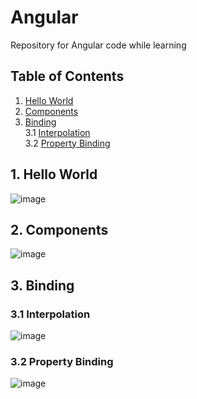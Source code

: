 # Angular
Repository for Angular code while learning

## Table of Contents
1. [Hello World](#hello-world)
2. [Components](#components)
3. [Binding](#binding) <br />
3.1 [Interpolation](#interpolation) <br />
3.2 [Property Binding](#propertyBinding)

## 1. Hello World <a name="hello-world"></a>
![image](https://user-images.githubusercontent.com/71009398/126040930-20ca9599-bb9f-4552-b423-25e831226ed5.png)

## 2. Components <a name="components"></a>
![image](https://user-images.githubusercontent.com/71009398/126041037-9c2b6232-ebc3-4a37-8e3a-baa0d78b2c71.png)

## 3. Binding <a name="binding"></a>

### 3.1 Interpolation <a name="interpolation"></a>
![image](https://user-images.githubusercontent.com/71009398/126041141-326f185f-d937-4f3f-999b-f9aa8766ffe7.png)

### 3.2 Property Binding <a name="propertyBinding"></a>
![image](https://user-images.githubusercontent.com/71009398/126041300-7c8ce519-1a02-44c3-b5b4-96e1d2012935.png)
